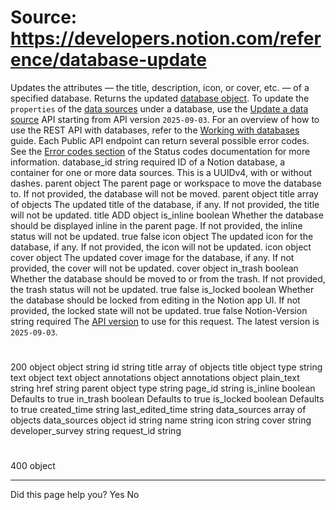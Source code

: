 # Source: https://developers.notion.com/reference/database-update

Updates the attributes — the title, description, icon, or cover, etc. — of a specified database. 
Returns the updated [database object](https://developers.notion.com/reference/database).
To update the `properties` of the [data sources](https://developers.notion.com/reference/data-source) under a database, use the [Update a data source](https://developers.notion.com/reference/update-a-data-source) API starting from API version `2025-09-03`.
For an overview of how to use the REST API with databases, refer to the [Working with databases](https://developers.notion.com/docs/working-with-databases) guide.
Each Public API endpoint can return several possible error codes. See the [Error codes section](https://developers.notion.com/reference/status-codes#error-codes) of the Status codes documentation for more information.
database_id
string
required
ID of a Notion database, a container for one or more data sources. This is a UUIDv4, with or without dashes.
parent
object
The parent page or workspace to move the database to. If not provided, the database will not be moved.
parent object
title
array of objects
The updated title of the database, if any. If not provided, the title will not be updated.
title
ADD object
is_inline
boolean
Whether the database should be displayed inline in the parent page. If not provided, the inline status will not be updated.
true false
icon
object
The updated icon for the database, if any. If not provided, the icon will not be updated.
icon object
cover
object
The updated cover image for the database, if any. If not provided, the cover will not be updated.
cover object
in_trash
boolean
Whether the database should be moved to or from the trash. If not provided, the trash status will not be updated.
true false
is_locked
boolean
Whether the database should be locked from editing in the Notion app UI. If not provided, the locked state will not be updated.
true false
Notion-Version
string
required
The [API version](https://developers.notion.com/reference/versioning) to use for this request. The latest version is `2025-09-03`.
# 
200
object
object
string
id
string
title
array of objects
title
object
type
string
text
object
text object
annotations
object
annotations object
plain_text
string
href
string
parent
object
type
string
page_id
string
is_inline
boolean
Defaults to true
in_trash
boolean
Defaults to true
is_locked
boolean
Defaults to true
created_time
string
last_edited_time
string
data_sources
array of objects
data_sources
object
id
string
name
string
icon
string
cover
string
developer_survey
string
request_id
string
# 
400
object
* * *
Did this page help you?
Yes
No
